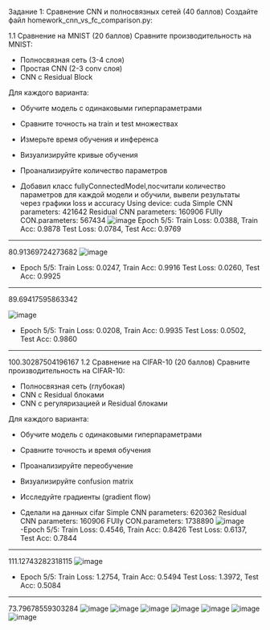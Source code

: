 Задание 1: Сравнение CNN и полносвязных сетей (40 баллов)
Создайте файл homework_cnn_vs_fc_comparison.py:

1.1 Сравнение на MNIST (20 баллов)
 Сравните производительность на MNIST:
 - Полносвязная сеть (3-4 слоя)
 - Простая CNN (2-3 conv слоя)
 - CNN с Residual Block
 
 Для каждого варианта:
 - Обучите модель с одинаковыми гиперпараметрами
 - Сравните точность на train и test множествах
 - Измерьте время обучения и инференса
 - Визуализируйте кривые обучения
 - Проанализируйте количество параметров

 - Добавил класс fullyConnectedModel,посчитали количество параметров для каждой модели и обучили, вывели результаты через графики loss и accuracy 
Using device: cuda
Simple CNN parameters: 421642
Residual CNN parameters: 160906
FUlly CON.parameters: 567434
![image](https://github.com/user-attachments/assets/511ef8a9-a29c-423a-a650-08e964a3a04e)
Epoch 5/5:
Train Loss: 0.0388, Train Acc: 0.9878
Test Loss: 0.0784, Test Acc: 0.9769
--------------------------------------------------
80.91369724273682
![image](https://github.com/user-attachments/assets/c86d8742-004c-4c06-86fa-436412fed14e)
- Epoch 5/5:
Train Loss: 0.0247, Train Acc: 0.9916
Test Loss: 0.0260, Test Acc: 0.9925
--------------------------------------------------
89.69417595863342

![image](https://github.com/user-attachments/assets/0786cb99-cff7-4c9f-ba92-2dbe1d30b9bf)
- Epoch 5/5:
Train Loss: 0.0208, Train Acc: 0.9935
Test Loss: 0.0502, Test Acc: 0.9860
--------------------------------------------------
100.30287504196167
1.2 Сравнение на CIFAR-10 (20 баллов)
 Сравните производительность на CIFAR-10:
 - Полносвязная сеть (глубокая)
 - CNN с Residual блоками
 - CNN с регуляризацией и Residual блоками
 
 Для каждого варианта:
 - Обучите модель с одинаковыми гиперпараметрами
- Сравните точность и время обучения
- Проанализируйте переобучение
 - Визуализируйте confusion matrix
 - Исследуйте градиенты (gradient flow)

- Сделали на данных cifar
Simple CNN parameters: 620362
Residual CNN parameters: 160906
FUlly CON.parameters: 1738890
![image](https://github.com/user-attachments/assets/6967145e-5402-4836-8f03-6aa50267260d)\
 -Epoch 5/5:
Train Loss: 0.4546, Train Acc: 0.8426
Test Loss: 0.6137, Test Acc: 0.7844
--------------------------------------------------
111.12743282318115
![image](https://github.com/user-attachments/assets/3204da37-471d-41f0-b93b-a97725e64056)
- Epoch 5/5:
Train Loss: 1.2754, Train Acc: 0.5494
Test Loss: 1.3972, Test Acc: 0.5084
--------------------------------------------------
73.79678559303284
![image](https://github.com/user-attachments/assets/6d444ff9-9288-448f-962d-ccb5cdf2a13e)
![image](https://github.com/user-attachments/assets/3892b13a-797a-4d58-9c3b-19245db1f59d)
![image](https://github.com/user-attachments/assets/77d28de9-ad83-4e46-a18a-d855b8421a66)
![image](https://github.com/user-attachments/assets/c8c3a724-3ac6-4377-9198-0b311de59124)
![image](https://github.com/user-attachments/assets/c6c65688-e56c-4b76-b811-88b5d2142a6f)
![image](https://github.com/user-attachments/assets/a4cf8f93-5e40-40bb-a7c7-e24b61857927)
![image](https://github.com/user-attachments/assets/cdf2b0a0-b7ca-44bc-b3a1-e39e19788964)












